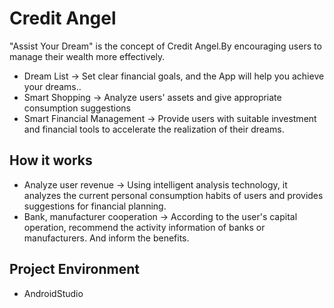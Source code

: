 # Credit Angel
"Assist Your Dream" is the concept of Credit Angel.By encouraging users to manage their wealth more effectively.

- Dream List
-> Set clear financial goals, and the App will help you achieve your dreams..
- Smart Shopping
-> Analyze users' assets and give appropriate consumption suggestions
- Smart Financial Management
-> Provide users with suitable investment and financial tools to accelerate the realization of their dreams.

## How it works ##
- Analyze user revenue
-> Using intelligent analysis technology, it analyzes the current personal consumption habits of users and provides suggestions for financial planning.
- Bank, manufacturer cooperation
-> According to the user's capital operation, recommend the activity information of banks or manufacturers. And inform the benefits.

## Project Environment ##
- AndroidStudio